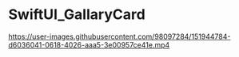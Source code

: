 # SwiftUI_GallaryCard


https://user-images.githubusercontent.com/98097284/151944784-d6036041-0618-4026-aaa5-3e00957ce41e.mp4

